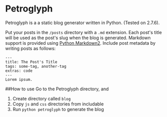 Petroglyph
==========

Petroglyph is a a static blog generator written in Python. (Tested on 2.7.6).

Put your posts in the `/posts` directory with a `.md` extension. Each post's title will be used as the post's slug when the blog is generated. Markdown support is provided using [Python Markdown2](https://github.com/trentm/python-markdown2). Include post metadata by writing posts as follows:

    ---
    title: The Post's Title
    tags: some-tag, another-tag
    extras: code
    ---
    Lorem ipsum.

##How to use
Go to the Petroglyph directory, and

1. Create directory called `blog`
2. Copy `js` and `css` directories from includable
3. Run `python petroglyph` to generate the blog
